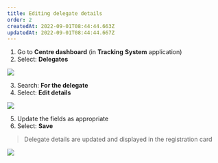 ```yaml
---
title: Editing delegate details
order: 2
createdAt: 2022-09-01T08:44:44.663Z
updatedAt: 2022-09-01T08:44:44.667Z
---
```

1. Go to **Centre dashboard** (in **Tracking** **System** application) ​
2. Select: **Delegates**​

![](/img/cm-6-06-Editing.jpg)

3. Search: **For the delegate​**
4. Select: **Edit details ​**

![](/img/cm-6-07-Editing.jpg)

5. Update the fields as appropriate ​
6. Select: **Save**​

> Delegate details are updated and displayed in the registration card​

![](/img/cm-6-08-Editing.jpg)
